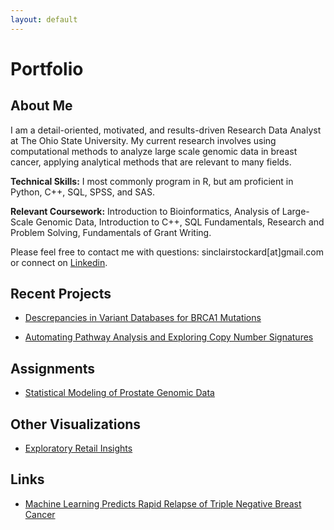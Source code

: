 ```yaml
---
layout: default
---
```

# Portfolio

## About Me

I am a detail-oriented, motivated, and results-driven Research Data Analyst at The Ohio State University. My current research involves using computational methods to analyze large scale genomic data in breast cancer, applying analytical methods that are relevant to many fields.

**Technical Skills:** I most commonly program in R, but am proficient in Python, C++, SQL, SPSS, and SAS.

**Relevant Coursework:** Introduction to Bioinformatics, Analysis of  Large-Scale Genomic Data, Introduction to C++, SQL Fundamentals, Research and Problem Solving, Fundamentals of Grant Writing.

Please feel free to contact me with questions: sinclairstockard[at]gmail.com or connect on [Linkedin](https://www.linkedin.com/in/sturners/).

## Recent Projects
  
* [Descrepancies in Variant Databases for BRCA1 Mutations](./variants.md)
  
* [Automating Pathway Analysis and Exploring Copy Number Signatures](./Pathway.md)

## Assignments

* [Statistical Modeling of Prostate Genomic Data](./assignments/HW3.html)

## Other Visualizations

* [Exploratory Retail Insights](./shopping.md)

## Links

* [Machine Learning Predicts Rapid Relapse of Triple Negative Breast Cancer](https://www.biorxiv.org/content/10.1101/613604v1)

